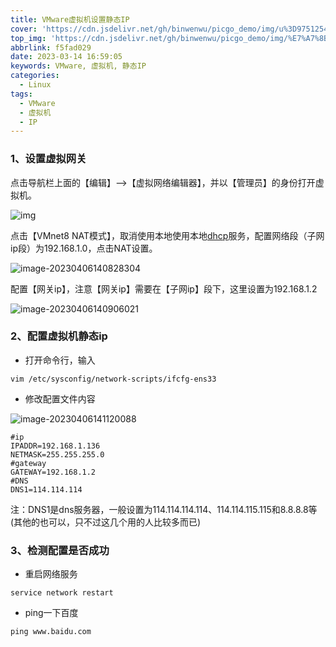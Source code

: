 ```yaml
---
title: VMware虚拟机设置静态IP
cover: 'https://cdn.jsdelivr.net/gh/binwenwu/picgo_demo/img/u%3D975125445%2C2172945209%26fm%3D253%26fmt%3Dauto%26app%3D138%26f%3DJPEG'
top_img: 'https://cdn.jsdelivr.net/gh/binwenwu/picgo_demo/img/%E7%A7%8B%E5%A4%A9%E9%A3%8E%E6%99%AF%20%E6%A0%91%20%E7%8B%97%20%E8%90%BD%E5%8F%B6%20%E9%AB%98%E5%B1%B1%20%E5%94%AF%E7%BE%8E%E6%84%8F%E5%A2%83%E9%A3%8E%E6%99%AF4k%E5%A3%81%E7%BA%B8_%E5%BD%BC%E5%B2%B8%E5%9B%BE%E7%BD%91.jpg'
abbrlink: f5fad029
date: 2023-03-14 16:59:05
keywords: VMware, 虚拟机, 静态IP
categories:
  - Linux
tags:
  - VMware
  - 虚拟机
  - IP
---
```


### 1、设置虚拟网关

点击导航栏上面的【编辑】-->【虚拟网络编辑器】，并以【管理员】的身份打开虚拟机。

![img](https://cdn.jsdelivr.net/gh/binwenwu/picgo_demo/img/watermark%2Ctype_ZHJvaWRzYW5zZmFsbGJhY2s%2Cshadow_50%2Ctext_Q1NETiBAY2hhb2ZlbmdkZXY%3D%2Csize_20%2Ccolor_FFFFFF%2Ct_70%2Cg_se%2Cx_16.png)

点击【VMnet8 NAT模式】，取消使用本地使用本地[dhcp](https://so.csdn.net/so/search?q=dhcp&spm=1001.2101.3001.7020)服务，配置网络段（子网ip段）为192.168.1.0，点击NAT设置。

![image-20230406140828304](https://cdn.jsdelivr.net/gh/binwenwu/picgo_demo/img/image-20230406140828304.png)

配置【网关ip】，注意【网关ip】需要在【子网ip】段下，这里设置为192.168.1.2

![image-20230406140906021](https://cdn.jsdelivr.net/gh/binwenwu/picgo_demo/img/image-20230406140906021.png)


### 2、配置虚拟机静态ip

- 打开命令行，输入

```shell
vim /etc/sysconfig/network-scripts/ifcfg-ens33
```

- 修改配置文件内容

![image-20230406141120088](https://cdn.jsdelivr.net/gh/binwenwu/picgo_demo/img/image-20230406141120088.png)



```shell
#ip
IPADDR=192.168.1.136
NETMASK=255.255.255.0
#gateway
GATEWAY=192.168.1.2
#DNS
DNS1=114.114.114
```

注：DNS1是dns服务器，一般设置为114.114.114.114、114.114.115.115和8.8.8.8等(其他的也可以，只不过这几个用的人比较多而已)


### 3、检测配置是否成功

- 重启网络服务

```shell
service network restart
```

- ping一下百度

```shell
ping www.baidu.com
```















